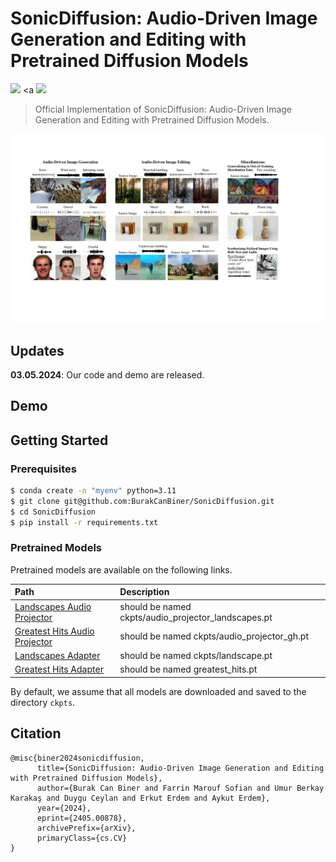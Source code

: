 # SonicDiffusion: Audio-Driven Image Generation and Editing with Pretrained Diffusion Models

<a href="https://arxiv.org/abs/2405.00878"><img src="https://img.shields.io/badge/arXiv-2307.08397-b31b1b.svg"></a> <a <a href="https://cyberiada.github.io/SonicDiffusion/"><img src="https://img.shields.io/badge/Project_Page-purple"></a>

>Official Implementation of SonicDiffusion: Audio-Driven Image Generation and Editing with Pretrained Diffusion Models.

<p align="center">
<img src="assets/teaser_final.pdf"/>  
</p>

## Updates
**03.05.2024**: Our code and demo are released.

## Demo


## Getting Started

### Prerequisites

```bash
$ conda create -n "myenv" python=3.11
$ git clone git@github.com:BurakCanBiner/SonicDiffusion.git
$ cd SonicDiffusion
$ pip install -r requirements.txt
```

### Pretrained Models

Pretrained models are available on the following links. 

| Path | Description
| :--- | :----------
|[Landscapes Audio Projector](https://drive.google.com/file/d/1ilIDUjGdScJD4UIG-cq3rKwW9yk5S2In/view?usp=sharing) |  should be named ckpts/audio_projector_landscapes.pt
|[Greatest Hits Audio Projector ](https://drive.google.com/file/d/1uoOsJcT0bC-_zNDbhcj6iaxLJBN-LFao/view?usp=sharing) |  should be named ckpts/audio_projector_gh.pt
|[Landscapes Adapter](https://drive.google.com/file/d/1kxYtrg4YQCudxL5f9xmCzOdJRITH5UXB/view?usp=share_link) | should be named ckpts/landscape.pt
|[Greatest Hits Adapter](https://drive.google.com/file/d/1EM87UquaoQmk17Q8d5kYIAHqu0dkYqdT/view) | should be named greatest_hits.pt


By default, we assume that all models are downloaded and saved to the directory `ckpts`.


## Citation

```
@misc{biner2024sonicdiffusion,
      title={SonicDiffusion: Audio-Driven Image Generation and Editing with Pretrained Diffusion Models}, 
      author={Burak Can Biner and Farrin Marouf Sofian and Umur Berkay Karakaş and Duygu Ceylan and Erkut Erdem and Aykut Erdem},
      year={2024},
      eprint={2405.00878},
      archivePrefix={arXiv},
      primaryClass={cs.CV}
}
```